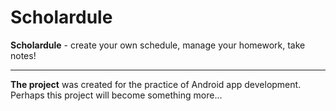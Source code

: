 # Scholardule
**Scholardule** - create your own schedule, manage your homework, take notes!

---

**The project** was created for the practice of Android app development. Perhaps this project will become something more...
